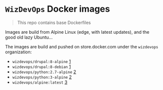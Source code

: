 # `WizDevOps` Docker images
> This repo contains base Dockerfiles

Images are build from Alpine Linux (edge, with latest updates), and the good old
lazy Ubuntu...

The images are build and pushed on store.docker.com under the `wizdevops`
organization:

- `wizdevops/drupal:8-alpine` [1][1]
- `wizdevops/drupal:8-debian` [1][1]
- `wizdevops/python:2.7-alpine` [2][2]
- `wizdevops/python:3-alpine` [2][2]
- `wizdevops/alpine:latest` [3][3]

[1]: https://store.docker.com/community/images/wizdevops/drupal
[2]: https://store.docker.com/community/images/wizdevops/python
[3]: https://store.docker.com/community/images/wizdevops/alpine
